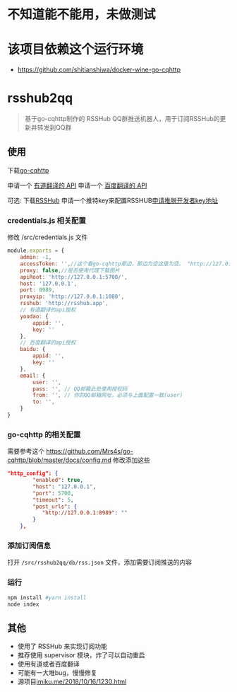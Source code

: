 # 不知道能不能用，未做测试

# 该项目依赖这个运行环境
* https://github.com/shitianshiwa/docker-wine-go-cqhttp

# rsshub2qq

> 基于go-cqhttp制作的 RSSHub QQ群推送机器人，用于订阅RSSHub的更新并转发到QQ群

## 使用

下载[go-cqhttp](https://github.com/Mrs4s/go-cqhttp/releases)



申请一个 [有道翻译的 API](http://ai.youdao.com/?keyfrom=fanyi-new-nav)
申请一个 [百度翻译的 API](http://api.fanyi.baidu.com/)

可选:
下载[RSSHub](https://github.com/DIYgod/RSSHub)
申请一个推特key来配置RSSHUB[申请推脱开发者key地址](https://developer.twitter.com/apps)

### credentials.js 相关配置

修改 /src/credentials.js 文件

```javascript
module.exports = {
    admin: -1,
    accessToken: '',//这个看go-cqhttp那边，那边为空这里为空。 "http://127.0.0.1:8989": "" 后面这个""就是accessToken
    proxy: false,//是否使用代理下载图片
    apiRoot: 'http://127.0.0.1:5700/',
    host: '127.0.0.1',
    port: 8989,
    proxyip: 'http://127.0.0.1:1080',
    rsshub: 'http://rsshub.app',
    // 有道翻译的api授权
    youdao: {
        appid: '',
        key: ''
    },
    // 百度翻译的api授权
    baidu: {
        appid: '',
        key: ''
    },
    email: {
        user: '',
        pass: '', // QQ邮箱此处使用授权码
        from: '', // 你的QQ邮箱网址，必须与上面配置一致(user)
        to: '',
    }
}
```

### go-cqhttp 的相关配置
需要参考这个
https://github.com/Mrs4s/go-cqhttp/blob/master/docs/config.md
修改添加这些
```json
"http_config": {
		"enabled": true,
		"host": "127.0.0.1",
		"port": 5700,
		"timeout": 5,
		"post_urls": {
           "http://127.0.0.1:8989": ""
        }
	},
```
### 添加订阅信息

打开 `/src/rsshub2qq/db/rss.json` 文件，添加需要订阅推送的内容

### 运行

```bash
npm install #yarn install 
node index
```

## 其他

- 使用了 RSSHub 来实现订阅功能
- 推荐使用 supervisor 模块，炸了可以自动重启
- 使用有道或者百度翻译
- 可能有一大堆bug，慢慢修复
- 源项目[imiku.me/2018/10/16/1230.html](https://imiku.me/2018/10/16/1230.html)
